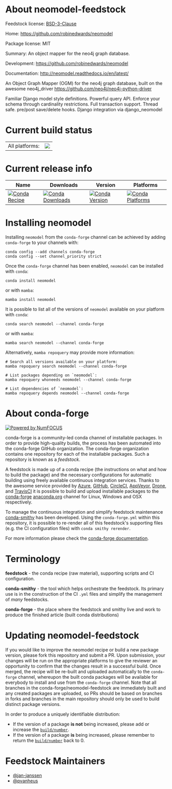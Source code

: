 About neomodel-feedstock
========================

Feedstock license: [BSD-3-Clause](https://github.com/conda-forge/neomodel-feedstock/blob/main/LICENSE.txt)

Home: https://github.com/robinedwards/neomodel

Package license: MIT

Summary: An object mapper for the neo4j graph database.

Development: https://github.com/robinedwards/neomodel

Documentation: http://neomodel.readthedocs.io/en/latest/

An Object Graph Mapper (OGM) for the neo4j graph database, built on the awesome neo4j_driver <https://github.com/neo4j/neo4j-python-driver>

Familiar Django model style definitions.
Powerful query API.
Enforce your schema through cardinality restrictions.
Full transaction support.
Thread safe.
pre/post save/delete hooks.
Django integration via django_neomodel


Current build status
====================


<table><tr><td>All platforms:</td>
    <td>
      <a href="https://dev.azure.com/conda-forge/feedstock-builds/_build/latest?definitionId=673&branchName=main">
        <img src="https://dev.azure.com/conda-forge/feedstock-builds/_apis/build/status/neomodel-feedstock?branchName=main">
      </a>
    </td>
  </tr>
</table>

Current release info
====================

| Name | Downloads | Version | Platforms |
| --- | --- | --- | --- |
| [![Conda Recipe](https://img.shields.io/badge/recipe-neomodel-green.svg)](https://anaconda.org/conda-forge/neomodel) | [![Conda Downloads](https://img.shields.io/conda/dn/conda-forge/neomodel.svg)](https://anaconda.org/conda-forge/neomodel) | [![Conda Version](https://img.shields.io/conda/vn/conda-forge/neomodel.svg)](https://anaconda.org/conda-forge/neomodel) | [![Conda Platforms](https://img.shields.io/conda/pn/conda-forge/neomodel.svg)](https://anaconda.org/conda-forge/neomodel) |

Installing neomodel
===================

Installing `neomodel` from the `conda-forge` channel can be achieved by adding `conda-forge` to your channels with:

```
conda config --add channels conda-forge
conda config --set channel_priority strict
```

Once the `conda-forge` channel has been enabled, `neomodel` can be installed with `conda`:

```
conda install neomodel
```

or with `mamba`:

```
mamba install neomodel
```

It is possible to list all of the versions of `neomodel` available on your platform with `conda`:

```
conda search neomodel --channel conda-forge
```

or with `mamba`:

```
mamba search neomodel --channel conda-forge
```

Alternatively, `mamba repoquery` may provide more information:

```
# Search all versions available on your platform:
mamba repoquery search neomodel --channel conda-forge

# List packages depending on `neomodel`:
mamba repoquery whoneeds neomodel --channel conda-forge

# List dependencies of `neomodel`:
mamba repoquery depends neomodel --channel conda-forge
```


About conda-forge
=================

[![Powered by
NumFOCUS](https://img.shields.io/badge/powered%20by-NumFOCUS-orange.svg?style=flat&colorA=E1523D&colorB=007D8A)](https://numfocus.org)

conda-forge is a community-led conda channel of installable packages.
In order to provide high-quality builds, the process has been automated into the
conda-forge GitHub organization. The conda-forge organization contains one repository
for each of the installable packages. Such a repository is known as a *feedstock*.

A feedstock is made up of a conda recipe (the instructions on what and how to build
the package) and the necessary configurations for automatic building using freely
available continuous integration services. Thanks to the awesome service provided by
[Azure](https://azure.microsoft.com/en-us/services/devops/), [GitHub](https://github.com/),
[CircleCI](https://circleci.com/), [AppVeyor](https://www.appveyor.com/),
[Drone](https://cloud.drone.io/welcome), and [TravisCI](https://travis-ci.com/)
it is possible to build and upload installable packages to the
[conda-forge](https://anaconda.org/conda-forge) [anaconda.org](https://anaconda.org/)
channel for Linux, Windows and OSX respectively.

To manage the continuous integration and simplify feedstock maintenance
[conda-smithy](https://github.com/conda-forge/conda-smithy) has been developed.
Using the ``conda-forge.yml`` within this repository, it is possible to re-render all of
this feedstock's supporting files (e.g. the CI configuration files) with ``conda smithy rerender``.

For more information please check the [conda-forge documentation](https://conda-forge.org/docs/).

Terminology
===========

**feedstock** - the conda recipe (raw material), supporting scripts and CI configuration.

**conda-smithy** - the tool which helps orchestrate the feedstock.
                   Its primary use is in the construction of the CI ``.yml`` files
                   and simplify the management of *many* feedstocks.

**conda-forge** - the place where the feedstock and smithy live and work to
                  produce the finished article (built conda distributions)


Updating neomodel-feedstock
===========================

If you would like to improve the neomodel recipe or build a new
package version, please fork this repository and submit a PR. Upon submission,
your changes will be run on the appropriate platforms to give the reviewer an
opportunity to confirm that the changes result in a successful build. Once
merged, the recipe will be re-built and uploaded automatically to the
`conda-forge` channel, whereupon the built conda packages will be available for
everybody to install and use from the `conda-forge` channel.
Note that all branches in the conda-forge/neomodel-feedstock are
immediately built and any created packages are uploaded, so PRs should be based
on branches in forks and branches in the main repository should only be used to
build distinct package versions.

In order to produce a uniquely identifiable distribution:
 * If the version of a package **is not** being increased, please add or increase
   the [``build/number``](https://docs.conda.io/projects/conda-build/en/latest/resources/define-metadata.html#build-number-and-string).
 * If the version of a package **is** being increased, please remember to return
   the [``build/number``](https://docs.conda.io/projects/conda-build/en/latest/resources/define-metadata.html#build-number-and-string)
   back to 0.

Feedstock Maintainers
=====================

* [@jan-janssen](https://github.com/jan-janssen/)
* [@pvanheus](https://github.com/pvanheus/)

